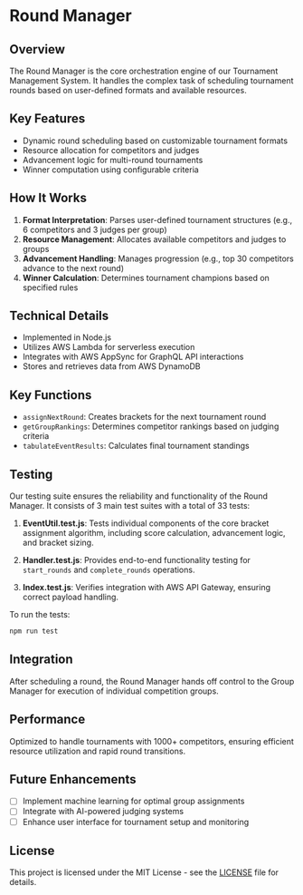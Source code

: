 # Round Manager

## Overview
The Round Manager is the core orchestration engine of our Tournament Management System. It handles the complex task of scheduling tournament rounds based on user-defined formats and available resources.

## Key Features
- Dynamic round scheduling based on customizable tournament formats
- Resource allocation for competitors and judges
- Advancement logic for multi-round tournaments
- Winner computation using configurable criteria

## How It Works
1. **Format Interpretation**: Parses user-defined tournament structures (e.g., 6 competitors and 3 judges per group)
2. **Resource Management**: Allocates available competitors and judges to groups
3. **Advancement Handling**: Manages progression (e.g., top 30 competitors advance to the next round)
4. **Winner Calculation**: Determines tournament champions based on specified rules

## Technical Details
- Implemented in Node.js
- Utilizes AWS Lambda for serverless execution
- Integrates with AWS AppSync for GraphQL API interactions
- Stores and retrieves data from AWS DynamoDB

## Key Functions
- `assignNextRound`: Creates brackets for the next tournament round
- `getGroupRankings`: Determines competitor rankings based on judging criteria
- `tabulateEventResults`: Calculates final tournament standings

## Testing
Our testing suite ensures the reliability and functionality of the Round Manager. It consists of 3 main test suites with a total of 33 tests:

1. **EventUtil.test.js**: Tests individual components of the core bracket assignment algorithm, including score calculation, advancement logic, and bracket sizing.

2. **Handler.test.js**: Provides end-to-end functionality testing for `start_rounds` and `complete_rounds` operations.

3. **Index.test.js**: Verifies integration with AWS API Gateway, ensuring correct payload handling.

To run the tests:
```bash
npm run test 
```

## Integration
After scheduling a round, the Round Manager hands off control to the Group Manager for execution of individual competition groups.

## Performance
Optimized to handle tournaments with 1000+ competitors, ensuring efficient resource utilization and rapid round transitions.

## Future Enhancements
- [ ] Implement machine learning for optimal group assignments
- [ ] Integrate with AI-powered judging systems
- [ ] Enhance user interface for tournament setup and monitoring

## License
This project is licensed under the MIT License - see the [LICENSE](link-to-license) file for details.